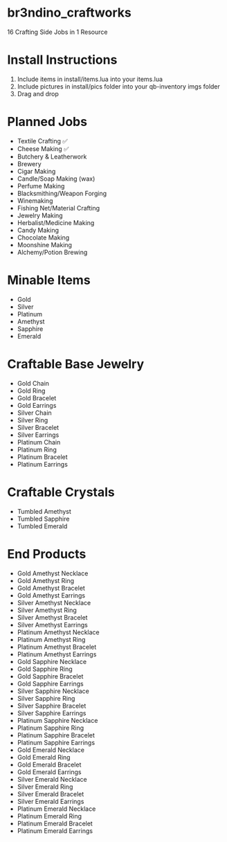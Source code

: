 # br3ndino_craftworks
16 Crafting Side Jobs in 1 Resource

# Install Instructions

1. Include items in install/items.lua into your items.lua
2. Include pictures in install/pics folder into your qb-inventory imgs folder
3. Drag and drop


# Planned Jobs
- Textile Crafting ✅
- Cheese Making ✅
- Butchery & Leatherwork
- Brewery
- Cigar Making
- Candle/Soap Making (wax)
- Perfume Making
- Blacksmithing/Weapon Forging
- Winemaking
- Fishing Net/Material Crafting
- Jewelry Making
- Herbalist/Medicine Making
- Candy Making
- Chocolate Making
- Moonshine Making
- Alchemy/Potion Brewing









# Minable Items
- Gold
- Silver
- Platinum
- Amethyst
- Sapphire
- Emerald

# Craftable Base Jewelry
- Gold Chain
- Gold Ring
- Gold Bracelet
- Gold Earrings
- Silver Chain
- Silver Ring
- Silver Bracelet
- Silver Earrings
- Platinum Chain
- Platinum Ring
- Platinum Bracelet
- Platinum Earrings

# Craftable Crystals
- Tumbled Amethyst
- Tumbled Sapphire
- Tumbled Emerald

# End Products
- Gold Amethyst Necklace
- Gold Amethyst Ring
- Gold Amethyst Bracelet
- Gold Amethyst Earrings
- Silver Amethyst Necklace
- Silver Amethyst Ring
- Silver Amethyst Bracelet
- Silver Amethyst Earrings
- Platinum Amethyst Necklace
- Platinum Amethyst Ring
- Platinum Amethyst Bracelet
- Platinum Amethyst Earrings
- Gold Sapphire Necklace
- Gold Sapphire Ring
- Gold Sapphire Bracelet
- Gold Sapphire Earrings
- Silver Sapphire Necklace
- Silver Sapphire Ring
- Silver Sapphire Bracelet
- Silver Sapphire Earrings
- Platinum Sapphire Necklace
- Platinum Sapphire Ring
- Platinum Sapphire Bracelet
- Platinum Sapphire Earrings
- Gold Emerald Necklace
- Gold Emerald Ring
- Gold Emerald Bracelet
- Gold Emerald Earrings
- Silver Emerald Necklace
- Silver Emerald Ring
- Silver Emerald Bracelet
- Silver Emerald Earrings
- Platinum Emerald Necklace
- Platinum Emerald Ring
- Platinum Emerald Bracelet
- Platinum Emerald Earrings